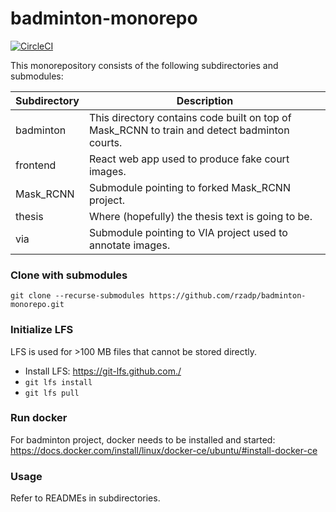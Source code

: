 # badminton-monorepo

[![CircleCI](https://circleci.com/gh/rzadp/badminton-monorepo.svg?style=svg&circle-token=260b0239f1bb8f50a316b0806c004d26a0e444bc)](https://circleci.com/gh/rzadp/badminton-monorepo)

This monorepository consists of the following subdirectories and submodules:

| Subdirectory | Description |
| --- | --- |
| badminton | This directory contains code built on top of Mask_RCNN to train and detect badminton courts. |
| frontend | React web app used to produce fake court images. |
| Mask_RCNN | Submodule pointing to forked Mask_RCNN project. |
| thesis | Where (hopefully) the thesis text is going to be. |
| via | Submodule pointing to VIA project used to annotate images. |

### Clone with submodules

`git clone --recurse-submodules https://github.com/rzadp/badminton-monorepo.git`

### Initialize LFS

LFS is used for >100 MB files that cannot be stored directly.
- Install LFS: https://git-lfs.github.com./
- `git lfs install`
- `git lfs pull`

### Run docker

For badminton project, docker needs to be installed and started: https://docs.docker.com/install/linux/docker-ce/ubuntu/#install-docker-ce

### Usage

Refer to READMEs in subdirectories.
